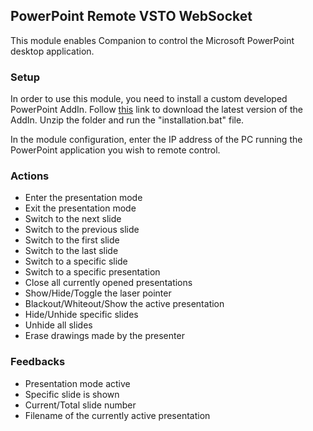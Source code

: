 ## PowerPoint Remote VSTO WebSocket

This module enables Companion to control the Microsoft PowerPoint desktop application. 

### Setup

In order to use this module, you need to install a custom developed PowerPoint AddIn. Follow <a href="https://github.com/leonreucher/powerpoint-remote-websocket/releases/latest" target="_blank">this</a> link to download the latest version of the AddIn. Unzip the folder and run the "installation.bat" file.

In the module configuration, enter the IP address of the PC running the PowerPoint application you wish to remote control.

### Actions

- Enter the presentation mode
- Exit the presentation mode
- Switch to the next slide
- Switch to the previous slide
- Switch to the first slide
- Switch to the last slide
- Switch to a specific slide
- Switch to a specific presentation
- Close all currently opened presentations
- Show/Hide/Toggle the laser pointer
- Blackout/Whiteout/Show the active presentation
- Hide/Unhide specific slides
- Unhide all slides
- Erase drawings made by the presenter

### Feedbacks

- Presentation mode active
- Specific slide is shown
- Current/Total slide number
- Filename of the currently active presentation